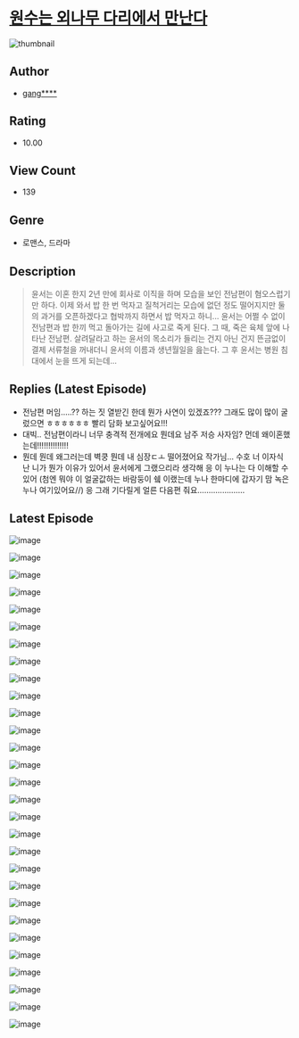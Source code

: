 # [원수는 외나무 다리에서 만난다](https://comic.naver.com/challenge/list?titleId=809994)
![thumbnail](https://image-comic.pstatic.net/user_contents_data/challenge_comic/2023/05/23/upload_7377569306457487204_480x623.jpeg)

## Author
- [gang****](https://comic.naver.com/artistTitle?id=366765)

## Rating
- 10.00

## View Count
- 139

## Genre
- 로맨스, 드라마

## Description
> 윤서는 이혼 한지 2년 만에 회사로 이직을 하며 모습을 보인 전남편이 혐오스럽기만 하다. 이제 와서 밥 한 번 먹자고 질척거리는 모습에 없던 정도 떨어지지만 둘의 과거를 오픈하겠다고 협박까지 하면서 밥 먹자고 하니... 윤서는 어쩔 수 없이 전남편과 밥 한끼 먹고 돌아가는 길에 사고로 죽게 된다. 그 때, 죽은 육체 앞에 나타난 전남편. 살려달라고 하는 윤서의 목소리가 들리는 건지 아닌 건지 뜬금없이 결제 서류철을 꺼내더니 윤서의 이름과 생년월일을 읊는다. 그 후 윤서는 병원 침대에서 눈을 뜨게 되는데...

## Replies (Latest Episode)
- 전남편 머임.....?? 하는 짓 열받긴 한데 뭔가 사연이 있겠죠??? 그래도 많이 많이 굴렀으면 ㅎㅎㅎㅎㅎㅎ 빨리 담화 보고싶어요!!!
- 대빅.. 전남편이라니 너무 충격적 전개에요 뭔데요 남주 저승 사자임? 먼데 왜이혼했는데!!!!!!!!!!!!!!
- 뭔데 뭔데 왜그러는데 벽쿵 뭔데 내 심장ㄷㅗ 떨어졌어요 작가님... 수호 너 이자식 난 니가 뭔가 이유가 있어서 윤서에게 그랬으리라 생각해 응 이 누나는 다 이해할 수 있어 (첨엔 뭐야 이 얼굴값하는 바람둥이 쉨 이랬는데 누나 한마디에 갑자기 맘 녹은 누나 여기있어요//) 응 그래 기다릴게 얼른 다음편 줘요.....................

## Latest Episode
![image](https://image-comic.pstatic.net/user_contents_data/challenge_comic/2023/05/23/366765/upload_3775197600273622113.jpeg)

![image](https://image-comic.pstatic.net/user_contents_data/challenge_comic/2023/05/23/366765/upload_7017508957337039925.jpeg)

![image](https://image-comic.pstatic.net/user_contents_data/challenge_comic/2023/05/23/366765/upload_3761131531647726390.jpeg)

![image](https://image-comic.pstatic.net/user_contents_data/challenge_comic/2023/05/23/366765/upload_3559082191137878070.jpeg)

![image](https://image-comic.pstatic.net/user_contents_data/challenge_comic/2023/05/23/366765/upload_3977912355818910774.jpeg)

![image](https://image-comic.pstatic.net/user_contents_data/challenge_comic/2023/05/23/366765/upload_3762020156083548729.jpeg)

![image](https://image-comic.pstatic.net/user_contents_data/challenge_comic/2023/05/23/366765/upload_7018359987980611636.jpeg)

![image](https://image-comic.pstatic.net/user_contents_data/challenge_comic/2023/05/23/366765/upload_3904727740870452276.jpeg)

![image](https://image-comic.pstatic.net/user_contents_data/challenge_comic/2023/05/23/366765/upload_3990523951824855654.jpeg)

![image](https://image-comic.pstatic.net/user_contents_data/challenge_comic/2023/05/23/366765/upload_7364623660729185846.jpeg)

![image](https://image-comic.pstatic.net/user_contents_data/challenge_comic/2023/05/23/366765/upload_3834925249496037478.jpeg)

![image](https://image-comic.pstatic.net/user_contents_data/challenge_comic/2023/05/23/366765/upload_4062918898297157989.jpeg)

![image](https://image-comic.pstatic.net/user_contents_data/challenge_comic/2023/05/23/366765/upload_3473795263866757937.jpeg)

![image](https://image-comic.pstatic.net/user_contents_data/challenge_comic/2023/05/23/366765/upload_7077179422489993529.jpeg)

![image](https://image-comic.pstatic.net/user_contents_data/challenge_comic/2023/05/23/366765/upload_3991375863604602168.jpeg)

![image](https://image-comic.pstatic.net/user_contents_data/challenge_comic/2023/05/23/366765/upload_3559588841841177904.jpeg)

![image](https://image-comic.pstatic.net/user_contents_data/challenge_comic/2023/05/23/366765/upload_3616733971011351396.jpeg)

![image](https://image-comic.pstatic.net/user_contents_data/challenge_comic/2023/05/23/366765/upload_7292228508115286114.jpeg)

![image](https://image-comic.pstatic.net/user_contents_data/challenge_comic/2023/05/23/366765/upload_4123382331953133366.jpeg)

![image](https://image-comic.pstatic.net/user_contents_data/challenge_comic/2023/05/23/366765/upload_4135255755487470899.jpeg)

![image](https://image-comic.pstatic.net/user_contents_data/challenge_comic/2023/05/23/366765/upload_3905804175726229601.jpeg)

![image](https://image-comic.pstatic.net/user_contents_data/challenge_comic/2023/05/23/366765/upload_3473454424606913589.jpeg)

![image](https://image-comic.pstatic.net/user_contents_data/challenge_comic/2023/05/23/366765/upload_4123381232461689913.jpeg)

![image](https://image-comic.pstatic.net/user_contents_data/challenge_comic/2023/05/23/366765/upload_3847309061895053872.jpeg)

![image](https://image-comic.pstatic.net/user_contents_data/challenge_comic/2023/05/23/366765/upload_4051379520226420274.jpeg)

![image](https://image-comic.pstatic.net/user_contents_data/challenge_comic/2023/05/23/366765/upload_4136047609933882672.jpeg)

![image](https://image-comic.pstatic.net/user_contents_data/challenge_comic/2023/05/23/366765/upload_3631080188280191078.jpeg)

![image](https://image-comic.pstatic.net/user_contents_data/challenge_comic/2023/05/23/366765/upload_7291669964818375268.jpeg)

![image](https://image-comic.pstatic.net/user_contents_data/challenge_comic/2023/05/23/366765/upload_3905244734710636897.jpeg)
